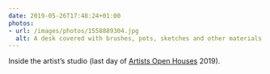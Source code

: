 ```yaml
---
date: 2019-05-26T17:48:24+01:00
photos:
- url: /images/photos/1558889304.jpg
  alt: A desk covered with brushes, pots, sketches and other materials.
---
```

Inside the artist’s studio (last day of [Artists Open Houses](https://aoh.org.uk) 2019).
